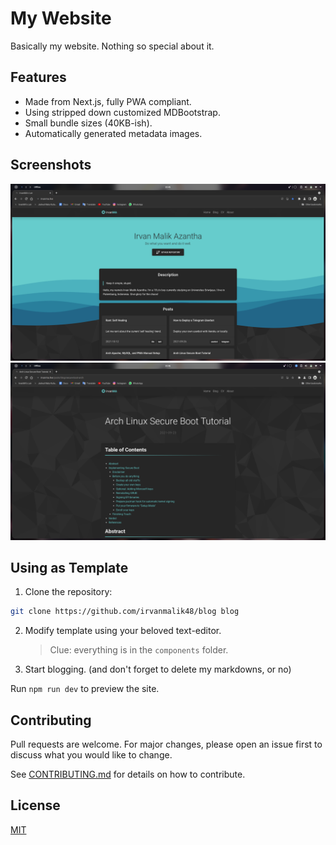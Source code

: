 # My Website

Basically my website. Nothing so special about it.

## Features

- Made from Next.js, fully PWA compliant.
- Using stripped down customized MDBootstrap.
- Small bundle sizes (40KB-ish).
- Automatically generated metadata images.

## Screenshots

![SS 1](https://github.com/irvanmalik48/blog/blob/main/repoimg/index.png)
![SS 2](https://github.com/irvanmalik48/blog/blob/main/repoimg/post.png)

## Using as Template

1. Clone the repository:

```bash
git clone https://github.com/irvanmalik48/blog blog
```

2. Modify template using your beloved text-editor.

   > Clue: everything is in the `components` folder.

3. Start blogging. (and don't forget to delete my markdowns, or no)

Run `npm run dev` to preview the site.

## Contributing

Pull requests are welcome. For major changes, please open an issue first to discuss what you would like to change.

See [CONTRIBUTING.md](https://github.com/irvanmalik48/blog/blob/main/CONTRIBUTING.md) for details on how to contribute.

## License

[MIT](https://raw.githubusercontent.com/irvanmalik48/irvanmalik48.github.io/main/LICENSE)
